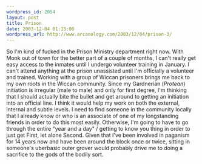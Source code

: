 ```yaml
--- 
wordpress_id: 2054
layout: post
title: Prison
date: 2003-12-04 01:13:00
wordpress_url: http://www.arcanology.com/2003/12/04/prison-3/
---
```

So I'm kind of fucked in the Prison Ministry department right now. With Monk out of town for the better part of a couple of months, I can't really get easy access to the inmates until I undergo volunteer training in January. I can't attend anything at the prison unassisted until I'm officially a volunteer and trained. Working with a group of Wiccan prisoners brings me back to my own roots in the Wiccan community. Since my Gardnerian (<em>Protean</em>) initiation is irregular (male to male) and only for first degree, I'm thinking that I should actually bite the bullet and get around to getting an initiation into an official line. I think it would help my work on both the external, internal and subtle levels. I need to find someone in the community locally that I already know or who is an associate of one of my longstanding friends in order to do this most easily. Otherwise, I'm going to have to go through the entire "year and a day" / getting to know you thing in order to just get First, let alone Second. Given that I've been involved in paganism for 14 years now and have been around the block once or twice, sitting in someone's uberbasic outer grover would probably drive me to doing a sacrifice to the gods of the bodily sort.